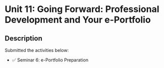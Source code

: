 # Unit 11: Going Forward: Professional Development and Your e-Portfolio

## Description

Submitted the activities below:
- ✅ Seminar 6: e-Portfolio Preparation











